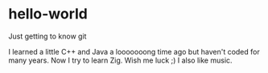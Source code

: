 # hello-world
Just getting to know git

I learned a little C++ and Java a looooooong time ago but haven't coded for many years. Now I try to learn Zig. Wish me luck ;)
I also like music.
